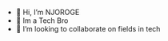 - 👋 Hi, I’m NJOROGE
- 👀 Im a Tech Bro
- 💞️ I’m looking to collaborate on fields in tech

<!---
 is a ✨ special ✨ repository because its `README.md` (this file) appears on your GitHub profile.
You can click the Preview link to take a look at your changes.
--->
